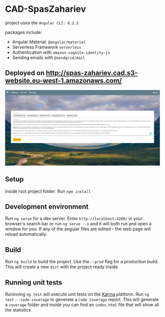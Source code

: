 # CAD-SpasZahariev


project uses the `Angular CLI: 6.2.5`

packages include:
* Angular Material: `@angular/material`
* Serverless Framework `serverless`
* Authentication with `amazon-cognito-identity-js`
* Sending emails with `@sendgrid/mail`

## Deployed on http://spas-zahariev.cad.s3-website.eu-west-1.amazonaws.com/

![alt text](https://github.com/SpasZahariev/CAD-SpasZahariev/blob/master/src/assets/resources/repo-image.PNG)

## Setup

inside root project folder:
Run `npm install`

## Development environment

Run `ng serve` for a dev server. Enter `http://localhost:4200/` in your browser's search bar or run `ng serve --o` and it will both run and open a window for you. If any of the angular files are edited - the web page will reload automatically.

## Build

Run `ng build` to build the project. Use the `--prod` flag for a production build. This will create a new `dist` with the project ready inside

## Running unit tests

Runinning `ng test` will execute unit tests on the [Karma](https://karma-runner.github.io) platform.
Run `ng test --code-coverage` to generate a `Code Coverage` report. This will generate a `coverage` folder and inside you can find an `index.html` file that will show all the statistics
